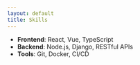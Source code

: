 ```yaml
---
layout: default
title: Skills
---
```


- **Frontend**: React, Vue, TypeScript  
- **Backend**: Node.js, Django, RESTful APIs  
- **Tools**: Git, Docker, CI/CD
